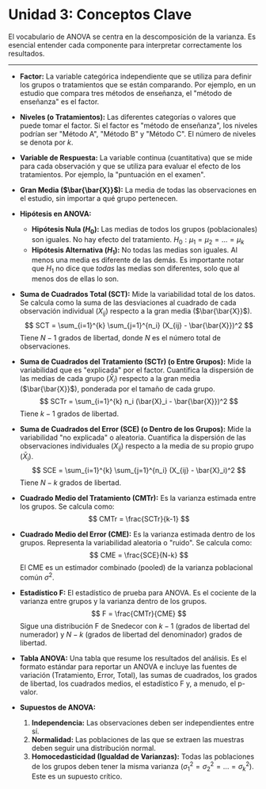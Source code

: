 # Unidad 3: Conceptos Clave

El vocabulario de ANOVA se centra en la descomposición de la varianza. Es esencial entender cada componente para interpretar correctamente los resultados.

---

*   **Factor:** La variable categórica independiente que se utiliza para definir los grupos o tratamientos que se están comparando. Por ejemplo, en un estudio que compara tres métodos de enseñanza, el "método de enseñanza" es el factor.

*   **Niveles (o Tratamientos):** Las diferentes categorías o valores que puede tomar el factor. Si el factor es "método de enseñanza", los niveles podrían ser "Método A", "Método B" y "Método C". El número de niveles se denota por $k$.

*   **Variable de Respuesta:** La variable continua (cuantitativa) que se mide para cada observación y que se utiliza para evaluar el efecto de los tratamientos. Por ejemplo, la "puntuación en el examen".

*   **Gran Media ($\bar{\bar{X}}$):** La media de todas las observaciones en el estudio, sin importar a qué grupo pertenecen.

*   **Hipótesis en ANOVA:**
    *   **Hipótesis Nula ($H_0$):** Las medias de todos los grupos (poblacionales) son iguales. No hay efecto del tratamiento. 
        $H_0: \mu_1 = \mu_2 = ... = \mu_k$
    *   **Hipótesis Alternativa ($H_1$):** No todas las medias son iguales. Al menos una media es diferente de las demás. Es importante notar que $H_1$ no dice que *todas* las medias son diferentes, solo que al menos dos de ellas lo son.

*   **Suma de Cuadrados Total (SCT):** Mide la variabilidad total de los datos. Se calcula como la suma de las desviaciones al cuadrado de cada observación individual ($X_{ij}$) respecto a la gran media ($\bar{\bar{X}}$).
    $$ SCT = \sum_{i=1}^{k} \sum_{j=1}^{n_i} (X_{ij} - \bar{\bar{X}})^2 $$
    Tiene $N-1$ grados de libertad, donde $N$ es el número total de observaciones.

*   **Suma de Cuadrados del Tratamiento (SCTr) (o Entre Grupos):** Mide la variabilidad que es "explicada" por el factor. Cuantifica la dispersión de las medias de cada grupo ($\bar{X}_i$) respecto a la gran media ($\bar{\bar{X}}$), ponderada por el tamaño de cada grupo.
    $$ SCTr = \sum_{i=1}^{k} n_i (\bar{X}_i - \bar{\bar{X}})^2 $$
    Tiene $k-1$ grados de libertad.

*   **Suma de Cuadrados del Error (SCE) (o Dentro de los Grupos):** Mide la variabilidad "no explicada" o aleatoria. Cuantifica la dispersión de las observaciones individuales ($X_{ij}$) respecto a la media de su propio grupo ($\bar{X}_i$).
    $$ SCE = \sum_{i=1}^{k} \sum_{j=1}^{n_i} (X_{ij} - \bar{X}_i)^2 $$
    Tiene $N-k$ grados de libertad.

*   **Cuadrado Medio del Tratamiento (CMTr):** Es la varianza estimada entre los grupos. Se calcula como:
    $$ CMTr = \frac{SCTr}{k-1} $$

*   **Cuadrado Medio del Error (CME):** Es la varianza estimada dentro de los grupos. Representa la variabilidad aleatoria o "ruido". Se calcula como:
    $$ CME = \frac{SCE}{N-k} $$
    El CME es un estimador combinado (pooled) de la varianza poblacional común $\sigma^2$.

*   **Estadístico F:** El estadístico de prueba para ANOVA. Es el cociente de la varianza entre grupos y la varianza dentro de los grupos.
    $$ F = \frac{CMTr}{CME} $$
    Sigue una distribución F de Snedecor con $k-1$ (grados de libertad del numerador) y $N-k$ (grados de libertad del denominador) grados de libertad.

*   **Tabla ANOVA:** Una tabla que resume los resultados del análisis. Es el formato estándar para reportar un ANOVA e incluye las fuentes de variación (Tratamiento, Error, Total), las sumas de cuadrados, los grados de libertad, los cuadrados medios, el estadístico F y, a menudo, el p-valor.

*   **Supuestos de ANOVA:**
    1.  **Independencia:** Las observaciones deben ser independientes entre sí.
    2.  **Normalidad:** Las poblaciones de las que se extraen las muestras deben seguir una distribución normal.
    3.  **Homocedasticidad (Igualdad de Varianzas):** Todas las poblaciones de los grupos deben tener la misma varianza ($\sigma^2_1 = \sigma^2_2 = ... = \sigma^2_k$). Este es un supuesto crítico.
